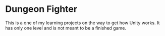 # Dungeon Fighter

This is a one of my learning projects on the way to get how Unity works. It has only one level and is not meant to be a finished game.  

